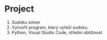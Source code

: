 # Project

1. Sudoku solver
2. Vytvořit program, který vyřeší sudoku.
3. Python, Visual Studio Code, střední obtížnost
